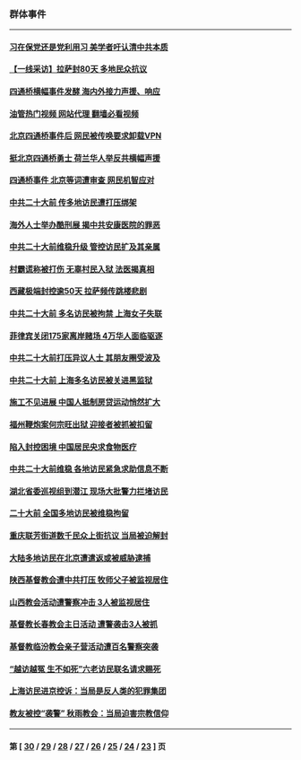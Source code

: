 ### 群体事件
---
#### [习在保党还是党利用习 美学者吁认清中共本质](../../pages/ncid279/n13857367.md?11061638) 
#### [【一线采访】拉萨封80天 多地民众抗议](../../pages/ncid279/n13853861.md?11061638) 
#### [四通桥横幅事件发酵 海内外接力声援、响应](../../pages/ncid279/n13849373.md?11061638) 
#### [油管热门视频 网站代理 翻墙必看视频](http://150.230.27.170:81/youtube.html?11061638)
#### [北京四通桥事件后 网民被传唤要求卸载VPN](../../pages/ncid279/n13847833.md?11061638) 
#### [挺北京四通桥勇士 荷兰华人举反共横幅声援](../../pages/ncid279/n13846812.md?11061638) 
#### [四通桥事件 北京等词遭审查 网民机智应对](../../pages/ncid279/n13845578.md?11061638) 
#### [中共二十大前 传多地访民遭打压绑架](../../pages/ncid279/n13843740.md?11061638) 
#### [海外人士举办酷刑展 揭中共安康医院的罪恶](../../pages/ncid279/n13842499.md?11061638) 
#### [中共二十大前维稳升级 管控访民扩及其亲属](../../pages/ncid279/n13842240.md?11061638) 
#### [村霸谎称被打伤 无辜村民入狱 法医揭真相](../../pages/ncid279/n13838149.md?11061638) 
#### [西藏极端封控逾50天 拉萨频传跳楼悲剧](../../pages/ncid279/n13836551.md?11061638) 
#### [中共二十大前 多名访民被拘禁 上海女子失联](../../pages/ncid279/n13834363.md?11061638) 
#### [菲律宾关闭175家离岸赌场 4万华人面临驱逐](../../pages/ncid279/n13833169.md?11061638) 
#### [中共二十大前打压异议人士 其朋友圈受波及](../../pages/ncid279/n13833136.md?11061638) 
#### [中共二十大前 上海多名访民被关进黑监狱](../../pages/ncid279/n13829500.md?11061638) 
#### [施工不见进展 中国人抵制房贷运动悄然扩大](../../pages/ncid279/n13828435.md?11061638) 
#### [福州鞭炮案何宗旺出狱 迎接者被抓被扣留](../../pages/ncid279/n13824304.md?11061638) 
#### [陷入封控困境 中国居民央求食物医疗](../../pages/ncid279/n13823589.md?11061638) 
#### [中共二十大前维稳 各地访民紧急求助信息不断](../../pages/ncid279/n13822888.md?11061638) 
#### [湖北省委巡视组到潜江 现场大批警力拦堵访民](../../pages/ncid279/n13820243.md?11061638) 
#### [二十大前 全国多地访民被维稳拘留](../../pages/ncid279/n13819431.md?11061638) 
#### [重庆联芳街道数千民众上街抗议 当局被迫解封](../../pages/ncid279/n13812220.md?11061638) 
#### [大陆多地访民在北京遭遣返或被威胁逮捕](../../pages/ncid279/n13812104.md?11061638) 
#### [陕西基督教会遭中共打压 牧师父子被监视居住](../../pages/ncid279/n13811611.md?11061638) 
#### [山西教会活动遭警察冲击 3人被监视居住](../../pages/ncid279/n13808966.md?11061638) 
#### [基督教长春教会主日活动 遭警袭击3人被抓](../../pages/ncid279/n13806935.md?11061638) 
#### [基督教临汾教会亲子营活动遭百名警察突袭](../../pages/ncid279/n13806527.md?11061638) 
#### [“越访越冤 生不如死”六老访民联名请求赐死](../../pages/ncid279/n13805907.md?11061638) 
#### [上海访民进京控诉：当局是反人类的犯罪集团](../../pages/ncid279/n13803858.md?11061638) 
#### [教友被控“袭警” 秋雨教会：当局迫害宗教信仰](../../pages/ncid279/n13803563.md?11061638) 

---
#### 第 [ [30](./30.md?11061638) / [29](./29.md?11061638) / [28](./28.md?11061638) / [27](./27.md?11061638) / [26](./26.md?11061638) / [25](./25.md?11061638) / [24](./24.md?11061638) / [23](./23.md?11061638) ] 页
